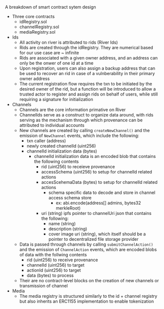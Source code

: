 A breakdown of smart contract sytem design

- Three core contracts
    - idRegistry.sol
    - channelRegistry.sol
    - mediaRegistry.sol
- Ids
    - All activity on river is attributed to rids (River Ids)
    - Rids are created through the idRegistry. They are numerical based for our use case are ~ infinite
    - Rids are associated with a given owner address, and an address can only be the onwer of one id at a time
    - Upon registration, users can also assign a backup address that can be used to recover an rid in case of
        a vulnberability in their primary owner address
    - The current registration flow requires the txn to be initiated by the desired owner of the rid,
        but a function will be introduced to allow a trusted actor to register and assign rids on behalf of users,
        while still requiring a signature for initialization
- Channels
    - Channels are the core information primative on River
    - ChannelIds serve as a construct to organize data around, with rids serving as the mechanism
        through which provenance can be attributed to individual accounts
    - New channels are created by calling `createNewChannel()` and the emission of `NewChannel` events, which include the following:
        - txn caller (address)
        - newly created channelId (uint256)
        - channelId initialization data (bytes)
            - channelId initialization data is an encoded blob that contains the following contents
                - rid (uint256) to receieve provenance
                - accessSchema (uint256) to setup for channelId related actions
                - accesScehemaData (bytes) to setup for channelId related actions
                    - schema specific data to decode and store in channel access schema store
                        - ex: abi.encode(address[] admins, bytes32 merkleRoot)
                - uri (string) ipfs pointer to channelUri json that contains the following:
                    - name (string)
                    - description (string)
                    - cover image uri (string), which itself should be a pointer to decentralized file storage provider
    - Data is passed through channels by calling `submitChannelAction()` and the emission of `ChannelAction` events, which are encoded blobs of data with the follwing contents
        - rid (uint256) to receive provenance
        - channelId (uint256) to target
        - actionId (uint256) to target
        - data (bytes) to process
    - Their are no contract-level blocks on the creation of new channels or transmission of
        channel 
- Media
    - The media registry is structured similarly to the id + channel registry but also inherits
        an ERC1155 implementation to enable tokenization